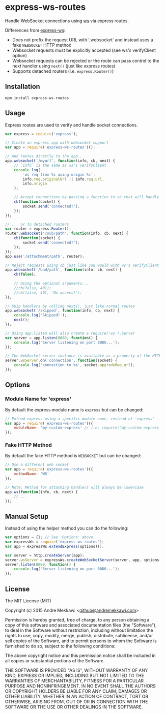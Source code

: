 # express-ws-routes #

Handle WebSocket connections using [ws](https://www.npmjs.com/package/ws) via express routes.

Differences from [express-ws](https://www.npmjs.com/package/express-ws):

  * Does not prefix the request URL with '.websocket' and instead uses a fake `WEBSOCKET` HTTP method
  * Websocket requests must be explicitly accepted (see ws's verifyClient option)
  * Websocket requests can be rejected or the route can pass control to the next handler using `next()` (just like express routes)
  * Supports detached routers (i.e. `express.Router()`)

## Installation ##

`npm install express-ws-routes`

## Usage ##

Express routes are used to verify and handle socket connections.

```javascript
var express = require('express');

// Create an express app with websocket support
var app = require('express-ws-routes')();

// Add routes directly to the app... 
app.websocket('/myurl', function(info, cb, next) {
	// `info` is the same as ws's verifyClient
	console.log(
		'ws req from %s using origin %s',
		info.req.originalUrl || info.req.url,
		info.origin
	);

	// Accept connections by passing a function to cb that will handle the connected websocket
	cb(function(socket) {
		socket.send('connected!');
	});
});

// ... or to detached routers
var router = express.Router();
router.websocket('/sub/path', function(info, cb, next) {
	cb(function(socket) {
		socket.send('connected!');
	});
});
app.use('/attachment/path', router);

// Reject requests using cb just like you would with ws's verifyClient
app.websocket('/bad/path', function(info, cb, next) {
	cb(false);
	
	// Using the optional arguments...
	//cb(false, 401);
	//cb(false, 401, 'No access!');
});

// Skip handlers by calling next(), just like normal routes
app.websocket('/skipped', function(info, cb, next) {
	console.log('Skipped!');
	next();
});

// Using app.listen will also create a require('ws').Server
var server = app.listen(8080, function() {
	console.log('Server listening on port 8080...');
});

// The WebSocket server instance is available as a property of the HTTP server
server.wsServer.on('connection', function(socket) {
	console.log('connection to %s', socket.upgradeReq.url);
});
```

## Options ##

### Module Name for 'express'

By default the express module name is `express` but can be changed:

```javascript
// Extend express using a specific module name, instead of 'express'
var app = require('express-ws-routes')({
	moduleName: 'my-custom-express' // i.e. require('my-custom-express')
});
```

### Fake HTTP Method

By default the fake HTTP method is `WEBSOCKET` but can be changed:

```javascript
// Use a different web socket
var app = require('express-ws-routes')({
	methodName: 'WS'
});

// Note: Method for attaching handlers will always be lowercase
app.ws(function(info, cb, next) {
	// ...
});
```

## Manual Setup ##

Instead of using the helper method you can do the following:

```javascript
var options = {}; // See 'Options' above
var expressWs = require('express-ws-routes');
var app = expressWs.extendExpress(options)();

var server = http.createServer(app);
server.wsServer = expressWs.createWebSocketServer(server, app, options);
server.listen(8080, function() {
	console.log('Server listening on port 8080...');
});
```

## License ##

The MIT License (MIT)

Copyright (c) 2015 Andre Mekkawi &lt;github@andremekkawi.com&gt;

Permission is hereby granted, free of charge, to any person obtaining a copy
of this software and associated documentation files (the "Software"), to deal
in the Software without restriction, including without limitation the rights
to use, copy, modify, merge, publish, distribute, sublicense, and/or sell
copies of the Software, and to permit persons to whom the Software is
furnished to do so, subject to the following conditions:

The above copyright notice and this permission notice shall be included in
all copies or substantial portions of the Software.

THE SOFTWARE IS PROVIDED "AS IS", WITHOUT WARRANTY OF ANY KIND, EXPRESS OR
IMPLIED, INCLUDING BUT NOT LIMITED TO THE WARRANTIES OF MERCHANTABILITY,
FITNESS FOR A PARTICULAR PURPOSE AND NONINFRINGEMENT. IN NO EVENT SHALL THE
AUTHORS OR COPYRIGHT HOLDERS BE LIABLE FOR ANY CLAIM, DAMAGES OR OTHER
LIABILITY, WHETHER IN AN ACTION OF CONTRACT, TORT OR OTHERWISE, ARISING FROM,
OUT OF OR IN CONNECTION WITH THE SOFTWARE OR THE USE OR OTHER DEALINGS IN
THE SOFTWARE.
